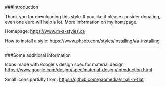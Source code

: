###Introduction

Thank you for downloading this style.
If you like it please consider donating, even one euro will help a lot. More information on my homepage.

Homepage:
https://www.m-a-styles.de

How to install a style:
https://www.phpbb.com/styles/installing/#a-installing


***********************************************************************

###Some additional information

Icons made with Google's design spec for material design: https://www.google.com/design/spec/material-design/introduction.html

Small icons partially from: https://github.com/paomedia/small-n-flat
